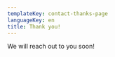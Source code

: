 ```yaml
---
templateKey: contact-thanks-page
languageKey: en
title: Thank you!
---
```

We will reach out to you soon!